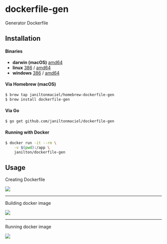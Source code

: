 # dockerfile-gen

Generator Dockerfile

## Installation

#### Binaries

- **darwin (macOS)** [amd64](https://github.com/janiltonmaciel/dockerfile-gen/releases/download/1.7.0/dockerfile-gen_1.7.0_macOS_amd64.tar.gz)
- **linux** [386](https://github.com/janiltonmaciel/dockerfile-gen/releases/download/1.7.0/dockerfile-gen_1.7.0_linux_386.tar.gz) / [amd64](https://github.com/janiltonmaciel/dockerfile-gen/releases/download/1.7.0/dockerfile-gen_1.7.0_linux_amd64.tar.gz)
- **windows** [386](https://github.com/janiltonmaciel/dockerfile-gen/releases/download/1.7.0/dockerfile-gen_1.7.0_windows_386.zip) / [amd64](https://github.com/janiltonmaciel/dockerfile-gen/releases/download/1.7.0/dockerfile-gen_1.7.0_windows_amd64.zip)

#### Via Homebrew (macOS)
```bash
$ brew tap janiltonmaciel/homebrew-dockerfile-gen
$ brew install dockerfile-gen
```

#### Via Go

```bash
$ go get github.com/janiltonmaciel/dockerfile-gen
```

#### Running with Docker

```bash
$ docker run -it --rm \
    -v $(pwd):/app \
    janilton/dockerfile-gen
```

## Usage
Creating Dockerfile

![](https://github.com/janiltonmaciel/dockerfile-gen/blob/master/assets/img/dc-gen-create.gif)
  
---  
Building docker image  
   

![](https://github.com/janiltonmaciel/dockerfile-gen/blob/master/assets/img/dc-gen-build.gif)

---  
Running docker image  
   

![](https://github.com/janiltonmaciel/dockerfile-gen/blob/master/assets/img/dc-gen-run.gif)

